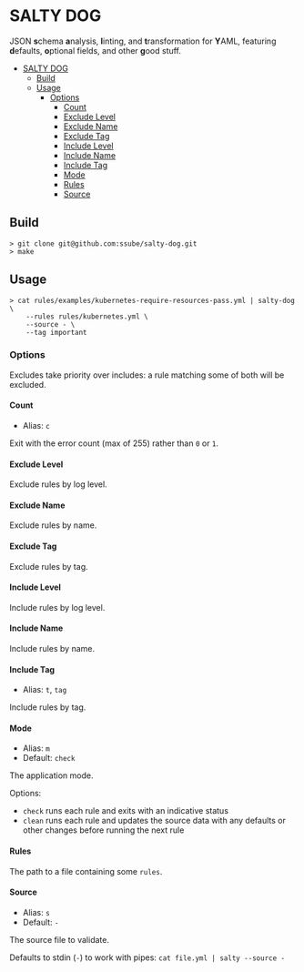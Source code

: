 # SALTY DOG

JSON **s**chema **a**nalysis, **l**inting, and **t**ransformation for **Y**AML, featuring **d**efaults, **o**ptional
fields, and other **g**ood stuff.

- [SALTY DOG](#salty-dog)
  - [Build](#build)
  - [Usage](#usage)
    - [Options](#options)
      - [Count](#count)
      - [Exclude Level](#exclude-level)
      - [Exclude Name](#exclude-name)
      - [Exclude Tag](#exclude-tag)
      - [Include Level](#include-level)
      - [Include Name](#include-name)
      - [Include Tag](#include-tag)
      - [Mode](#mode)
      - [Rules](#rules)
      - [Source](#source)

## Build

```shell
> git clone git@github.com:ssube/salty-dog.git
> make
```

## Usage

```shell
> cat rules/examples/kubernetes-require-resources-pass.yml | salty-dog \
    --rules rules/kubernetes.yml \
    --source - \
    --tag important
```

### Options

Excludes take priority over includes: a rule matching some of both will be excluded.

#### Count

- Alias: `c`

Exit with the error count (max of 255) rather than `0` or `1`.

#### Exclude Level

Exclude rules by log level.

#### Exclude Name

Exclude rules by name.

#### Exclude Tag

Exclude rules by tag.

#### Include Level

Include rules by log level.

#### Include Name

Include rules by name.

#### Include Tag

- Alias: `t`, `tag`

Include rules by tag.

#### Mode

- Alias: `m`
- Default: `check`
  
The application mode.

Options:

- `check` runs each rule and exits with an indicative status
- `clean` runs each rule and updates the source data with any defaults or other changes before running the next rule

#### Rules

The path to a file containing some `rules`.

#### Source

- Alias: `s`
- Default: `-`

The source file to validate.

Defaults to stdin (`-`) to work with pipes: `cat file.yml | salty --source -`
